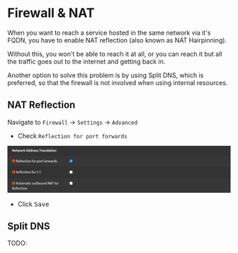 # Firewall & NAT

When you want to reach a service hosted in the same network via it's FQDN,
you have to enable NAT reflection (also known as NAT Hairpinning).

Without this, you won't be able to reach it at all,
or you can reach it but all the traffic goes out to the internet and getting back in.

Another option to solve this problem is by using Split DNS,
which is preferred, so that the firewall is not involved when using
internal resources.

## NAT Reflection

Navigate to `Firewall` -> `Settings` -> `Advanced`

- Check `Reflection for port forwards`

![nat-reflection](img/nat-reflection.png)

- Click <kbd>Save</kbd>

## Split DNS

TODO:
